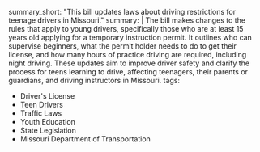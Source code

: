 summary_short: "This bill updates laws about driving restrictions for teenage drivers in Missouri."
summary: |
  The bill makes changes to the rules that apply to young drivers, specifically those who are at least 15 years old applying for a temporary instruction permit. It outlines who can supervise beginners, what the permit holder needs to do to get their license, and how many hours of practice driving are required, including night driving. These updates aim to improve driver safety and clarify the process for teens learning to drive, affecting teenagers, their parents or guardians, and driving instructors in Missouri.
tags:
  - Driver's License
  - Teen Drivers
  - Traffic Laws
  - Youth Education
  - State Legislation
  - Missouri Department of Transportation
